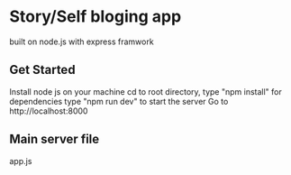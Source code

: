 # Story/Self bloging app

built on node.js with express framwork

## Get Started
Install node js on your machine
cd to root directory, type "npm install" for dependencies
type "npm run dev" to start the server
Go to http://localhost:8000

## Main server file
app.js


